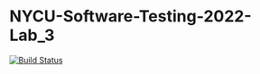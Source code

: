 # NYCU-Software-Testing-2022-Lab_3
[![Build Status](https://app.travis-ci.com/ZionSung/ST-2022-310605010.svg?branch=main)](https://app.travis-ci.com/ZionSung/ST-2022-310605010)
